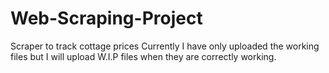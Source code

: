 # Web-Scraping-Project
 Scraper to track cottage prices
Currently I have only uploaded the working files but I will upload W.I.P files when they are correctly working.
